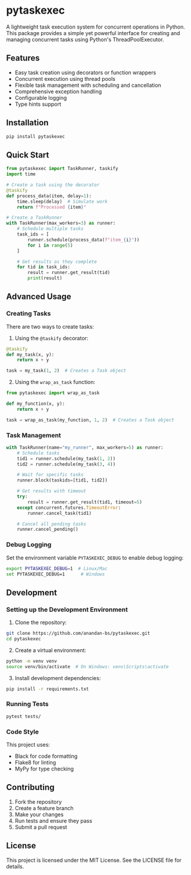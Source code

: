 # pytaskexec

A lightweight task execution system for concurrent operations in Python. This package provides a simple yet powerful interface for creating and managing concurrent tasks using Python's ThreadPoolExecutor.

## Features

- Easy task creation using decorators or function wrappers
- Concurrent execution using thread pools
- Flexible task management with scheduling and cancellation
- Comprehensive exception handling
- Configurable logging
- Type hints support

## Installation

```bash
pip install pytaskexec
```

## Quick Start

```python
from pytaskexec import TaskRunner, taskify
import time

# Create a task using the decorator
@taskify
def process_data(item, delay=1):
    time.sleep(delay)  # Simulate work
    return f"Processed {item}"

# Create a TaskRunner
with TaskRunner(max_workers=3) as runner:
    # Schedule multiple tasks
    task_ids = [
        runner.schedule(process_data(f"item_{i}"))
        for i in range(5)
    ]

    # Get results as they complete
    for tid in task_ids:
        result = runner.get_result(tid)
        print(result)
```

## Advanced Usage

### Creating Tasks

There are two ways to create tasks:

1. Using the `@taskify` decorator:
```python
@taskify
def my_task(x, y):
    return x + y

task = my_task(1, 2)  # Creates a Task object
```

2. Using the `wrap_as_task` function:
```python
from pytaskexec import wrap_as_task

def my_function(x, y):
    return x + y

task = wrap_as_task(my_function, 1, 2)  # Creates a Task object
```

### Task Management

```python
with TaskRunner(name="my_runner", max_workers=5) as runner:
    # Schedule tasks
    tid1 = runner.schedule(my_task(1, 2))
    tid2 = runner.schedule(my_task(3, 4))

    # Wait for specific tasks
    runner.block(taskids=[tid1, tid2])

    # Get results with timeout
    try:
        result = runner.get_result(tid1, timeout=5)
    except concurrent.futures.TimeoutError:
        runner.cancel_task(tid1)

    # Cancel all pending tasks
    runner.cancel_pending()
```

### Debug Logging

Set the environment variable `PYTASKEXEC_DEBUG` to enable debug logging:

```bash
export PYTASKEXEC_DEBUG=1  # Linux/Mac
set PYTASKEXEC_DEBUG=1      # Windows
```

## Development

### Setting up the Development Environment

1. Clone the repository:
```bash
git clone https://github.com/anandan-bs/pytaskexec.git
cd pytaskexec
```

2. Create a virtual environment:
```bash
python -m venv venv
source venv/bin/activate  # On Windows: venv\Scripts\activate
```

3. Install development dependencies:
```bash
pip install -r requirements.txt
```

### Running Tests

```bash
pytest tests/
```

### Code Style

This project uses:
- Black for code formatting
- Flake8 for linting
- MyPy for type checking

## Contributing

1. Fork the repository
2. Create a feature branch
3. Make your changes
4. Run tests and ensure they pass
5. Submit a pull request

## License

This project is licensed under the MIT License. See the LICENSE file for details.
